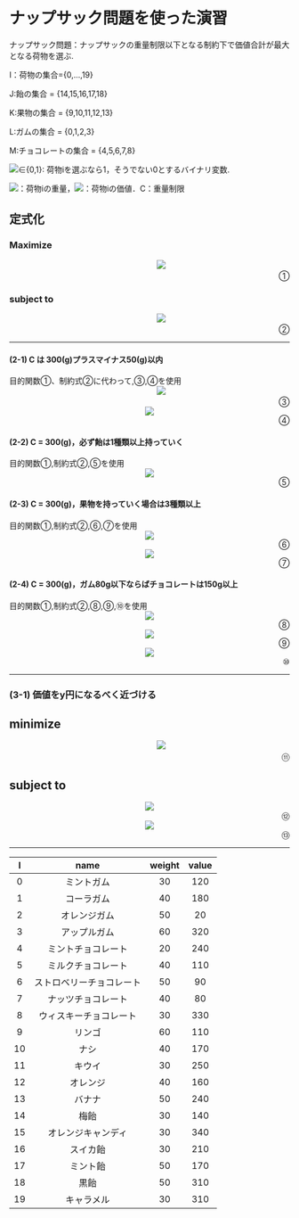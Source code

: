 <h1>ナップサック問題を使った演習</h1>



ナップサック問題：ナップサックの重量制限以下となる制約下で価値合計が最大となる荷物を選ぶ.

  I：荷物の集合={0,...,19}
  
  J:飴の集合 = {14,15,16,17,18}
  
  K:果物の集合 = {9,10,11,12,13}
  
  L:ガムの集合 = {0,1,2,3}
  
  M:チョコレートの集合 = {4,5,6,7,8}
  
  <img src="https://latex.codecogs.com/gif.latex?x_{i}">∈{0,1}: 荷物iを選ぶなら1，そうでない0とするバイナリ変数.
  
  <img src="https://latex.codecogs.com/gif.latex?w_{i}">：荷物iの重量，<img src="https://latex.codecogs.com/gif.latex?v_{i}">：荷物iの価値．C：重量制限

<h2>定式化</h2>

   <h3>Maximize</h3>
<div align="center">   
　　　<img src="https://latex.codecogs.com/gif.latex?\sum_{i\in&space;I}^{}&space;v_{i}{x_{i}}"><div align="right">①</div>
</div>   
   <h3>subject to</h3>
<div align="center">
　　　<img src="https://latex.codecogs.com/gif.latex?\sum_{i&space;\in&space;I}^{}&space;w_{i}x_{i}&space;\leq&space;C&space;\,&space;\,&space;\,&space;\,&space;x_{i}\in&space;\left&space;\{&space;0,1&space;\right&space;\}">
   <div align="right">②</div>
</div>

***


<h4>(2-1) C は 300(g)プラスマイナス50(g)以内</h4>
目的関数①、制約式②に代わって,③,④を使用

<div align="center">
　　　<img src="https://latex.codecogs.com/gif.latex?\sum_{i&space;\in&space;I}^{}&space;{w_{i}}x_{i}&space;\geq&space;250"><div align="right">③</div>
</div>

<div align="center">
   <img src="https://latex.codecogs.com/gif.latex?\,&space;\,&space;\,&space;\,&space;\&space;\,&space;\,&space;\,&space;\sum_{i&space;\in&space;I}^{}&space;{w_{i}}x_{i}&space;\leq&space;350">   <div align="right">④</div>
</div>
<h4>(2-2) C = 300(g)，必ず飴は1種類以上持っていく</h4>
目的関数①,制約式②,⑤を使用
    
   <div align="center">
   <img src="https://latex.codecogs.com/gif.latex?\sum_{j&space;\in&space;J}^{}&space;x_{j}&space;\geq&space;1"><div align="right">⑤</div>
   </div>

<h4>(2-3) C = 300(g)，果物を持っていく場合は3種類以上</h4>
目的関数①,制約式②,⑥,⑦を使用

   <div align="center">
   <img src="https://latex.codecogs.com/gif.latex?\sum_{k&space;\in&space;K}^{}&space;x_{k}&space;\leq&space;M*z"><div align="right">⑥</div>
   </div>
   
   <div align="center">
   <img src="https://latex.codecogs.com/gif.latex?\sum_{k&space;\in&space;K}^{}&space;x_{k}&space;\geq&space;3&space;-&space;M*(1-z)"><div align="right">⑦</div>
   </div>
   
<h4>(2-4) C = 300(g)，ガム80g以下ならばチョコレートは150g以上</h4>
目的関数①,制約式②,⑧,⑨,⑩を使用
   <div align="center">
   <img src="https://latex.codecogs.com/gif.latex?\sum_{l&space;\in&space;L}^{}&space;w_{l}x_{l}&space;\geq&space;80&space;-&space;M*z"><div align="right">⑧</div>
   </div>
   
   <div align="center">
   <img src="https://latex.codecogs.com/gif.latex?\sum_{l&space;\in&space;L}^{}&space;w_{l}x_{l}&space;\leq&space;80&space;&plus;&space;M*z"><div align="right">⑨</div>
   </div>
   
   <div align="center">
   <img src="https://latex.codecogs.com/gif.latex?\sum_{m&space;\in&space;M}^{}&space;w_{m}x_{m}&space;\geq&space;150&space;-&space;M*(1-z)"><div align="right">⑩</div>
   </div>
   
***

<h3>(3-1) 価値をy円になるべく近づける</h3>

  <h2>minimize</h2>
<div align="center">   
　　　<img src="https://latex.codecogs.com/gif.latex?z"><div align="right">⑪</div>
</div>
  <h2>subject to</h2>
<div align="center">
  <img src="https://latex.codecogs.com/gif.latex?z&space;\geq&space;\sum_{i&space;\in&space;I}^{}&space;v_{i}x_{i}&space;-&space;y">
  <div align="right">⑫</div>
</div>
<div align="center">
  <img src="https://latex.codecogs.com/gif.latex?z&space;\geq&space;-\sum_{i&space;\in&space;I}^{}&space;v_{i}x_{i}&space;&plus;&space;y">
  <div align="right">⑬</div>
</div>

***
<div align="center">

| I    | name | weight | value |
|:------:|:-------:|:-----------:|:--------------:|
| 0    | ミントガム         | 30         |      120 |
| 1    | コーラガム        | 40          |      180 |
| 2    | オレンジガム     | 50          |      20 |
| 3    | アップルガム         | 60          |      320 |
| 4    | ミントチョコレート        | 20          |      240 |
| 5    | ミルクチョコレート     | 40          |      110 |
| 6    | ストロベリーチョコレート         | 50          |      90 |
| 7    | ナッツチョコレート        | 40          |      80 |
| 8    | ウィスキーチョコレート     | 30          |      330 |
| 9    | リンゴ         | 60          |      110 |
| 10    | ナシ        | 40          |      170 |
| 11    | キウイ     | 30          |      250 |
| 12    | オレンジ         | 40          |      160 |
| 13    | バナナ        | 50          |      240 |
| 14    | 梅飴     | 30          |      140 |
| 15    | オレンジキャンディ         | 30          |      340 |
| 16    | スイカ飴        | 30          |      210 |
| 17    | ミント飴     | 50          |      170 |
| 18    | 黒飴         | 50          |      310 |
| 19    | キャラメル        | 30          |      310 |

</div>





